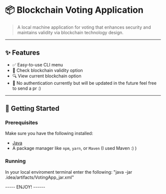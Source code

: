 # 📦 Blockchain Voting Application

> A local machine application for voting that enhances security and maintains validity via blockchain technology design. 

---

## ✨ Features

- ✅ Easy-to-use CLI menu
- 📝 Check blockchain validity option
- 🔍 View current blockchain option
- 🔐 No authentication currently but will be updated in the future feel free to send a pr :)

---

## 🚀 Getting Started

### Prerequisites

Make sure you have the following installed:

- [Java](https://www.java.com/) 
- A package manager like `npm`, `yarn`, or `Maven` (I used Maven :) )

### Running
In your local enviroment terminal enter the following:
"java -jar .idea/artifacts/VotingApp_jar.xml"

----- ENJOY! ------

